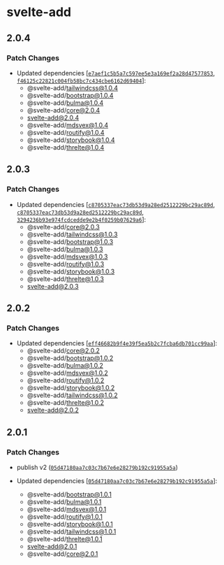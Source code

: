 # svelte-add

## 2.0.4

### Patch Changes

- Updated dependencies [[`e7aef1c5b5a7c597ee5e3a169ef2a28d47577853`](https://github.com/svelte-add/svelte-add/commit/e7aef1c5b5a7c597ee5e3a169ef2a28d47577853), [`f46125c22821c004fb58bc7c434cbe6162d69404`](https://github.com/svelte-add/svelte-add/commit/f46125c22821c004fb58bc7c434cbe6162d69404)]:
  - @svelte-add/tailwindcss@1.0.4
  - @svelte-add/bootstrap@1.0.4
  - @svelte-add/bulma@1.0.4
  - @svelte-add/core@2.0.4
  - svelte-add@2.0.4
  - @svelte-add/mdsvex@1.0.4
  - @svelte-add/routify@1.0.4
  - @svelte-add/storybook@1.0.4
  - @svelte-add/threlte@1.0.4

## 2.0.3

### Patch Changes

- Updated dependencies [[`c8705337eac73db53d9a28ed2512229bc29ac89d`](https://github.com/svelte-add/svelte-add/commit/c8705337eac73db53d9a28ed2512229bc29ac89d), [`c8705337eac73db53d9a28ed2512229bc29ac89d`](https://github.com/svelte-add/svelte-add/commit/c8705337eac73db53d9a28ed2512229bc29ac89d), [`3294236b93e974fcdcedde9e2b4f0259b07629a6`](https://github.com/svelte-add/svelte-add/commit/3294236b93e974fcdcedde9e2b4f0259b07629a6)]:
  - @svelte-add/core@2.0.3
  - @svelte-add/tailwindcss@1.0.3
  - @svelte-add/bootstrap@1.0.3
  - @svelte-add/bulma@1.0.3
  - @svelte-add/mdsvex@1.0.3
  - @svelte-add/routify@1.0.3
  - @svelte-add/storybook@1.0.3
  - @svelte-add/threlte@1.0.3
  - svelte-add@2.0.3

## 2.0.2

### Patch Changes

- Updated dependencies [[`eff46682b9f4e39f5ea5b2c7fcba6db701cc99aa`](https://github.com/svelte-add/svelte-add/commit/eff46682b9f4e39f5ea5b2c7fcba6db701cc99aa)]:
  - @svelte-add/core@2.0.2
  - @svelte-add/bootstrap@1.0.2
  - @svelte-add/bulma@1.0.2
  - @svelte-add/mdsvex@1.0.2
  - @svelte-add/routify@1.0.2
  - @svelte-add/storybook@1.0.2
  - @svelte-add/tailwindcss@1.0.2
  - @svelte-add/threlte@1.0.2
  - svelte-add@2.0.2

## 2.0.1

### Patch Changes

- publish v2 ([`05d47180aa7c03c7b67e6e28279b192c91955a5a`](https://github.com/svelte-add/svelte-add/commit/05d47180aa7c03c7b67e6e28279b192c91955a5a))

- Updated dependencies [[`05d47180aa7c03c7b67e6e28279b192c91955a5a`](https://github.com/svelte-add/svelte-add/commit/05d47180aa7c03c7b67e6e28279b192c91955a5a)]:
  - @svelte-add/bootstrap@1.0.1
  - @svelte-add/bulma@1.0.1
  - @svelte-add/mdsvex@1.0.1
  - @svelte-add/routify@1.0.1
  - @svelte-add/storybook@1.0.1
  - @svelte-add/tailwindcss@1.0.1
  - @svelte-add/threlte@1.0.1
  - svelte-add@2.0.1
  - @svelte-add/core@2.0.1
